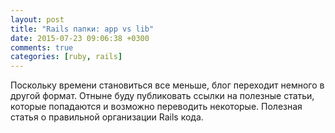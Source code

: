 ```yaml
---
layout: post
title: "Rails папки: app vs lib"
date: 2015-07-23 09:06:38 +0300
comments: true
categories: [ruby, rails]
---
```

Поскольку времени становиться все меньше, блог переходит немного в другой формат. Отныне буду публиковать ссылки на полезные статьи, которые попадаются и возможно переводить некоторые.
Полезная статья о правильной организации Rails кода. 
